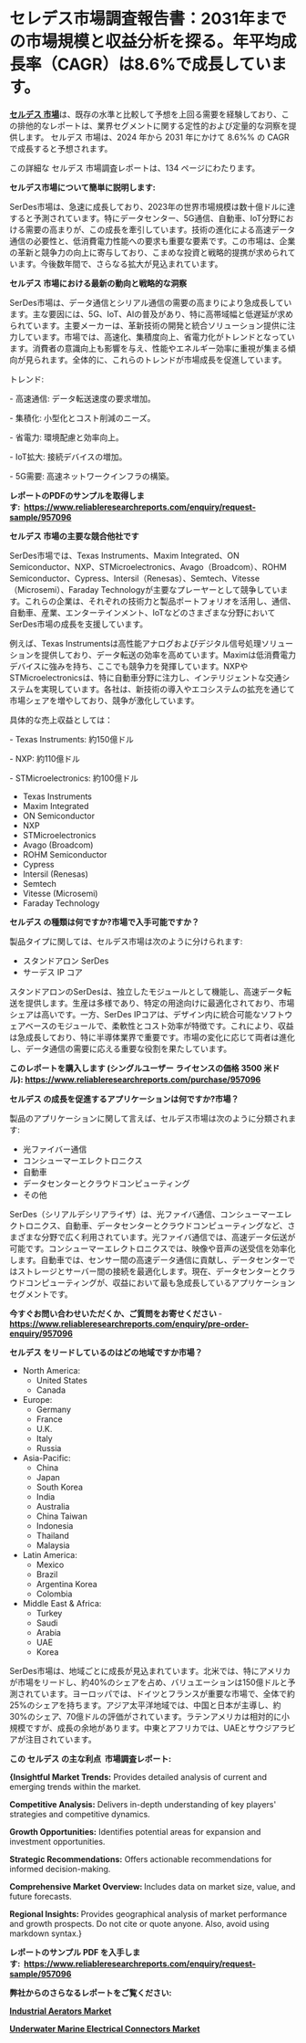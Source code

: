 <p><h1>セレデス市場調査報告書：2031年までの市場規模と収益分析を探る。年平均成長率（CAGR）は8.6%で成長しています。</h1></p><p data-sourcepos="1:1-1:157"><strong><a href="https://www.reliableresearchreports.com/serdes-r957096?utm_campaign=107&utm_medium=36&utm_source=Github&utm_content=ia&utm_term=29122024&utm_id=serdes">セルデス 市場</a></strong>は、既存の水準と比較して予想を上回る需要を経験しており、この排他的なレポートは、業界セグメントに関する定性的および定量的な洞察を提供します。 セルデス 市場は、2024 年から 2031 年にかけて 8.6%% の CAGR で成長すると予想されます。</p>
<p data-sourcepos="3:1-3:50">この詳細な セルデス 市場調査レポートは、134 ページにわたります。</p>
<p><strong>セルデス市場について簡単に説明します:</strong></p>
<p><p>SerDes市場は、急速に成長しており、2023年の世界市場規模は数十億ドルに達すると予測されています。特にデータセンター、5G通信、自動車、IoT分野における需要の高まりが、この成長を牽引しています。技術の進化による高速データ通信の必要性と、低消費電力性能への要求も重要な要素です。この市場は、企業の革新と競争力の向上に寄与しており、こまめな投資と戦略的提携が求められています。今後数年間で、さらなる拡大が見込まれています。</p></p>
<p><strong>セルデス 市場における最新の動向と戦略的な洞察</strong></p>
<p><p>SerDes市場は、データ通信とシリアル通信の需要の高まりにより急成長しています。主な要因には、5G、IoT、AIの普及があり、特に高帯域幅と低遅延が求められています。主要メーカーは、革新技術の開発と統合ソリューション提供に注力しています。市場では、高速化、集積度向上、省電力化がトレンドとなっています。消費者の意識向上も影響を与え、性能やエネルギー効率に重視が集まる傾向が見られます。全体的に、これらのトレンドが市場成長を促進しています。 </p><p>トレンド:</p><p>- 高速通信: データ転送速度の要求増加。</p><p>- 集積化: 小型化とコスト削減のニーズ。</p><p>- 省電力: 環境配慮と効率向上。</p><p>- IoT拡大: 接続デバイスの増加。</p><p>- 5G需要: 高速ネットワークインフラの構築。</p></p>
<p><strong>レポートのPDFのサンプルを取得します</strong><strong>:&nbsp;&nbsp;<a href="https://www.reliableresearchreports.com/enquiry/request-sample/957096?utm_campaign=107&utm_medium=36&utm_source=Github&utm_content=ia&utm_term=29122024&utm_id=serdes">https://www.reliableresearchreports.com/enquiry/request-sample/957096</a></strong></p>
<p><strong>セルデス 市場の主要な競合他社です</strong></p>
<p><p>SerDes市場では、Texas Instruments、Maxim Integrated、ON Semiconductor、NXP、STMicroelectronics、Avago（Broadcom）、ROHM Semiconductor、Cypress、Intersil（Renesas）、Semtech、Vitesse（Microsemi）、Faraday Technologyが主要なプレーヤーとして競争しています。これらの企業は、それぞれの技術力と製品ポートフォリオを活用し、通信、自動車、産業、エンターテインメント、IoTなどのさまざまな分野においてSerDes市場の成長を支援しています。</p><p>例えば、Texas Instrumentsは高性能アナログおよびデジタル信号処理ソリューションを提供しており、データ転送の効率を高めています。Maximは低消費電力デバイスに強みを持ち、ここでも競争力を発揮しています。NXPやSTMicroelectronicsは、特に自動車分野に注力し、インテリジェントな交通システムを実現しています。各社は、新技術の導入やエコシステムの拡充を通じて市場シェアを増やしており、競争が激化しています。</p><p>具体的な売上収益としては：</p><p>- Texas Instruments: 約150億ドル</p><p>- NXP: 約110億ドル</p><p>- STMicroelectronics: 約100億ドル</p></p>
<p><ul><li>Texas Instruments</li><li>Maxim Integrated</li><li>ON Semiconductor</li><li>NXP</li><li>STMicroelectronics</li><li>Avago (Broadcom)</li><li>ROHM Semiconductor</li><li>Cypress</li><li>Intersil (Renesas)</li><li>Semtech</li><li>Vitesse (Microsemi)</li><li>Faraday Technology</li></ul></p>
<p><strong>セルデス の種類は何ですか?市場で入手可能ですか？</strong></p>
<p>製品タイプに関しては、セルデス市場は次のように分けられます:</p>
<p><ul><li>スタンドアロン SerDes</li><li>サーデス IP コア</li></ul></p>
<p><p>スタンドアロンのSerDesは、独立したモジュールとして機能し、高速データ転送を提供します。生産は多様であり、特定の用途向けに最適化されており、市場シェアは高いです。一方、SerDes IPコアは、デザイン内に統合可能なソフトウェアベースのモジュールで、柔軟性とコスト効率が特徴です。これにより、収益は急成長しており、特に半導体業界で重要です。市場の変化に応じて両者は進化し、データ通信の需要に応える重要な役割を果たしています。</p></p>
<p><strong>このレポートを購入します (シングルユーザー ライセンスの価格 3500 米ドル):&nbsp;<a href="https://www.reliableresearchreports.com/purchase/957096?utm_campaign=107&utm_medium=36&utm_source=Github&utm_content=ia&utm_term=29122024&utm_id=serdes">https://www.reliableresearchreports.com/purchase/957096</a></strong></p>
<p><strong>セルデス の成長を促進するアプリケーションは何ですか?市場？</strong></p>
<p>製品のアプリケーションに関して言えば、セルデス市場は次のように分類されます:</p>
<p><ul><li>光ファイバー通信</li><li>コンシューマーエレクトロニクス</li><li>自動車</li><li>データセンターとクラウドコンピューティング</li><li>その他</li></ul></p>
<p><p>SerDes（シリアルデシリアライザ）は、光ファイバ通信、コンシューマーエレクトロニクス、自動車、データセンターとクラウドコンピューティングなど、さまざまな分野で広く利用されています。光ファイバ通信では、高速データ伝送が可能です。コンシューマーエレクトロニクスでは、映像や音声の送受信を効率化します。自動車では、センサー間の高速データ通信に貢献し、データセンターではストレージとサーバー間の接続を最適化します。現在、データセンターとクラウドコンピューティングが、収益において最も急成長しているアプリケーションセグメントです。</p></p>
<p><strong>今すぐお問い合わせいただくか、ご質問をお寄せください</strong><strong>&nbsp;</strong>-<strong><a href="https://www.reliableresearchreports.com/enquiry/pre-order-enquiry/957096?utm_campaign=107&utm_medium=36&utm_source=Github&utm_content=ia&utm_term=29122024&utm_id=serdes">https://www.reliableresearchreports.com/enquiry/pre-order-enquiry/957096</a></strong></p>
<p><strong>セルデス をリードしているのはどの地域ですか市場？</strong></p>
<p><ul>
    <li>
        North America:
        <ul>
            <li>United States</li>
            <li>Canada</li>
        </ul>
    </li>
    <li>
        Europe:
        <ul>
            <li>Germany</li>
            <li>France</li>
            <li>U.K.</li>
            <li>Italy</li>
            <li>Russia</li>
        </ul>
    </li>
    <li>
        Asia-Pacific:
        <ul>
            <li>China</li>
            <li>Japan</li>
            <li>South Korea</li>
            <li>India</li>
            <li>Australia</li>
            <li>China Taiwan</li>
            <li>Indonesia</li>
            <li>Thailand</li>
            <li>Malaysia</li>
        </ul>
    </li>
    <li>
        Latin America:
        <ul>
            <li>Mexico</li>
            <li>Brazil</li>
            <li>Argentina Korea</li>
            <li>Colombia</li>
        </ul>
    </li>
    <li>
        Middle East & Africa:
        <ul>
            <li>Turkey</li>
            <li>Saudi</li>
            <li>Arabia</li>
            <li>UAE</li>
            <li>Korea</li>
        </ul>
    </li>
    </ul></p>
<p><p>SerDes市場は、地域ごとに成長が見込まれています。北米では、特にアメリカが市場をリードし、約40%のシェアを占め、バリュエーションは150億ドルと予測されています。ヨーロッパでは、ドイツとフランスが重要な市場で、全体で約25%のシェアを持ちます。アジア太平洋地域では、中国と日本が主導し、約30%のシェア、70億ドルの評価がされています。ラテンアメリカは相対的に小規模ですが、成長の余地があります。中東とアフリカでは、UAEとサウジアラビアが注目されています。</p></p>
<p><strong>この セルデス の主な利点&nbsp; 市場調査レポート:</strong></p>
<p><strong>{Insightful Market Trends:</strong> Provides detailed analysis of current and emerging trends within the market.</p>
<p><strong>Competitive Analysis:</strong> Delivers in-depth understanding of key players' strategies and competitive dynamics.</p>
<p><strong>Growth Opportunities:</strong> Identifies potential areas for expansion and investment opportunities.</p>
<p><strong>Strategic Recommendations:</strong> Offers actionable recommendations for informed decision-making.</p>
<p><strong>Comprehensive Market Overview: </strong>Includes data on market size, value, and future forecasts.</p>
<p><strong>Regional Insights: </strong>Provides geographical analysis of market performance and growth prospects. Do not cite or quote anyone. Also, avoid using markdown syntax.}</p>
<p><strong>レポートのサンプル PDF を入手します:&nbsp;</strong><strong>&nbsp;<a href="https://www.reliableresearchreports.com/enquiry/request-sample/957096?utm_campaign=107&utm_medium=36&utm_source=Github&utm_content=ia&utm_term=29122024&utm_id=serdes">https://www.reliableresearchreports.com/enquiry/request-sample/957096</a></strong></p>
<p></p>
<p></p>
<p></p>
<p></p>
<p><strong>弊社からのさらなるレポートをご覧ください:</strong></p>
<p><strong><p><a href="https://github.com/arionmp/Market-Research-Report-List-5/blob/main/industrial-aerators-market.md?utm_campaign=107&utm_medium=36&utm_source=Github&utm_content=ia&utm_term=29122024&utm_id=serdes">Industrial Aerators Market</a></p><p><a href="https://github.com/hartsockdonnette82/Market-Research-Report-List-1/blob/main/underwater-marine-electrical-connectors-market.md?utm_campaign=107&utm_medium=36&utm_source=Github&utm_content=ia&utm_term=29122024&utm_id=serdes">Underwater Marine Electrical Connectors Market</a></p></strong></p>